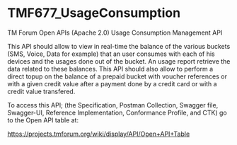 # TMF677_UsageConsumption
TM Forum Open APIs (Apache 2.0) Usage Consumption Management API

This API should allow to view in real-time the balance of the various buckets (SMS,
Voice, Data for example) that an user consumes with each of his devices and the usages
done out of the bucket. An usage report retrieve the data related to these balances.
This API should also allow to perform a direct topup on the balance of a prepaid bucket
with voucher references or with a given credit value after a payment done by a credit
card or with a credit value transfered.

To access this API; (the Specification, Postman Collection, Swagger file, Swagger-UI,
Reference Implementation, Conformance Profile, and CTK) go to the Open API table at:

https://projects.tmforum.org/wiki/display/API/Open+API+Table
